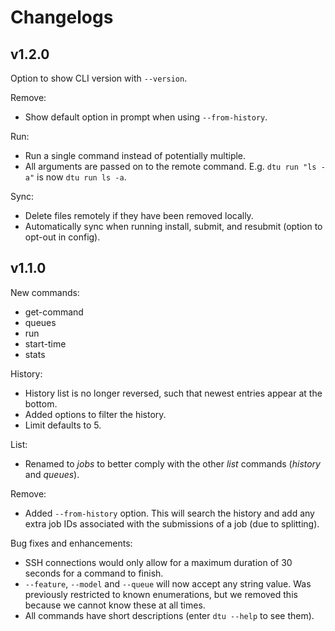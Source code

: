 # Changelogs

## v1.2.0

Option to show CLI version with `--version`.

Remove:
* Show default option in prompt when using `--from-history`.

Run:
* Run a single command instead of potentially multiple.
* All arguments are passed on to the remote command. E.g. `dtu run "ls -a"` is now `dtu run ls -a`.

Sync:
* Delete files remotely if they have been removed locally.
* Automatically sync when running install, submit, and resubmit (option to opt-out in config).

## v1.1.0

New commands:
* get-command
* queues
* run
* start-time
* stats

History:
* History list is no longer reversed, such that newest entries appear at the bottom.
* Added options to filter the history.
* Limit defaults to 5.

List:
* Renamed to *jobs* to better comply with the other *list* commands (*history* and *queues*).

Remove:
* Added `--from-history` option. This will search the history and add any extra job IDs associated with the submissions of a job (due to splitting).

Bug fixes and enhancements:
* SSH connections would only allow for a maximum duration of 30 seconds for a command to finish.
* `--feature`, `--model` and `--queue` will now accept any string value. Was previously restricted to known enumerations, but we removed this because we cannot know these at all times.
* All commands have short descriptions (enter `dtu --help` to see them).